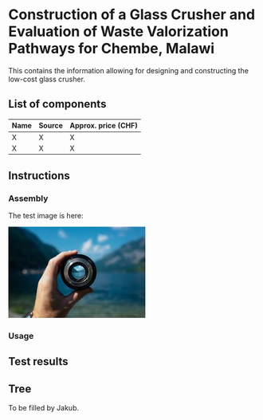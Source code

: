 # Construction of a Glass Crusher and Evaluation of Waste Valorization Pathways for Chembe, Malawi

This contains the information allowing for designing and constructing the low-cost glass crusher.

## List of components

| Name | Source | Approx. price (CHF) |
| ---- | ------ | ------------------- |
| X | X | X |
| X | X | X |

## Instructions

### Assembly

The test image is here:

![plot](img/test-image.jpg)

### Usage

## Test results

## Tree

To be filled by Jakub.